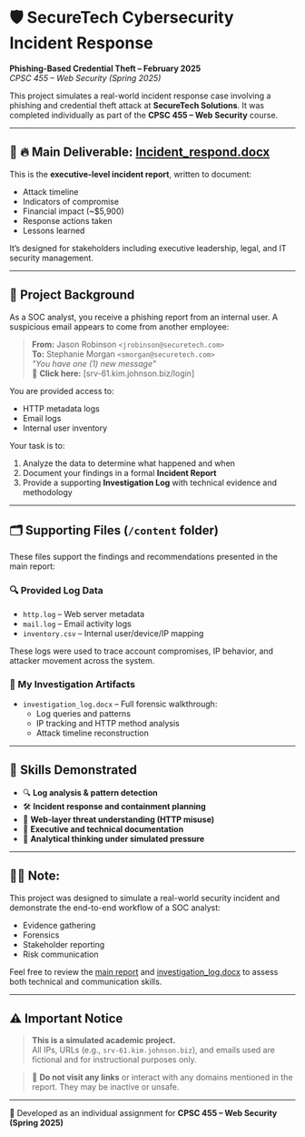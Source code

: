 # 🛡️ SecureTech Cybersecurity Incident Response  
**Phishing-Based Credential Theft – February 2025**  
_CPSC 455 – Web Security (Spring 2025)_

This project simulates a real-world incident response case involving a phishing and credential theft attack at **SecureTech Solutions**. It was completed individually as part of the **CPSC 455 – Web Security** course.

---

## 📄 🔥 Main Deliverable: [Incident_respond.docx](Incident_respond.docx)

This is the **executive-level incident report**, written to document:
- Attack timeline
- Indicators of compromise
- Financial impact (~$5,900)
- Response actions taken
- Lessons learned

It’s designed for stakeholders including executive leadership, legal, and IT security management.

---

## 🧠 Project Background

As a SOC analyst, you receive a phishing report from an internal user. A suspicious email appears to come from another employee:

> **From:** Jason Robinson `<jrobinson@securetech.com>`  
> **To:** Stephanie Morgan `<smorgan@securetech.com>`  
> _"You have one (1) new message"_  
> 🔗 **Click here:** [srv-61.kim.johnson.biz/login]

You are provided access to:
- HTTP metadata logs
- Email logs
- Internal user inventory

Your task is to:
1. Analyze the data to determine what happened and when
2. Document your findings in a formal **Incident Report**
3. Provide a supporting **Investigation Log** with technical evidence and methodology

---

## 🗂️ Supporting Files (`/content` folder)

These files support the findings and recommendations presented in the main report:

### 🔍 Provided Log Data
- `http.log` – Web server metadata
- `mail.log` – Email activity logs
- `inventory.csv` – Internal user/device/IP mapping

These logs were used to trace account compromises, IP behavior, and attacker movement across the system.

### 🧪 My Investigation Artifacts
- `investigation_log.docx` – Full forensic walkthrough:
  - Log queries and patterns
  - IP tracking and HTTP method analysis
  - Attack timeline reconstruction


---

## 💼 Skills Demonstrated

- 🔍 **Log analysis & pattern detection**
- 🛠 **Incident response and containment planning**
- 🔐 **Web-layer threat understanding (HTTP misuse)**
- 📄 **Executive and technical documentation**
- 🧠 **Analytical thinking under simulated pressure**

---

## 🧑‍💼 Note: 

This project was designed to simulate a real-world security incident and demonstrate the end-to-end workflow of a SOC analyst:
- Evidence gathering
- Forensics
- Stakeholder reporting
- Risk communication

Feel free to review the [main report](Incident_respond.docx) and [investigation_log.docx](content/investigation_log.docx) to assess both technical and communication skills.

---

## ⚠️ Important Notice

> **This is a simulated academic project.**  
> All IPs, URLs (e.g., `srv-61.kim.johnson.biz`), and emails used are fictional and for instructional purposes only.

> 🚫 **Do not visit any links** or interact with any domains mentioned in the report. They may be inactive or unsafe.

---

📎 Developed as an individual assignment for **CPSC 455 – Web Security (Spring 2025)**

